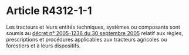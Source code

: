 # Article R4312-1-1

Les tracteurs et leurs entités techniques, systèmes ou composants sont soumis au [décret n° 2005-1236 du 30 septembre 2005][1] relatif aux règles, prescriptions et procédures applicables aux tracteurs agricoles ou forestiers et à leurs dispositifs.

 [1]: /affichTexte.do?cidTexte=JORFTEXT000000811800&categorieLien=cid